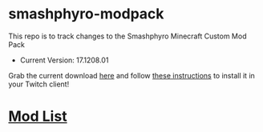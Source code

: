 # smashphyro-modpack
This repo is to track changes to the Smashphyro Minecraft Custom Mod Pack

- Current Version: 17.1208.01

Grab the current download [here](https://github.com/waggz81/smashphyro-modpack/raw/master/Smashphyro-17.1208.01.zip) and follow [these instructions](https://help.twitch.tv/customer/en/portal/articles/2764215-guide-to-modpacks#Import) to install it in your Twitch client!

# [Mod List](https://htmlpreview.github.io/?https://github.com/waggz81/smashphyro-modpack/blob/master/modlist.html)
